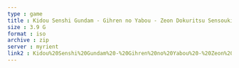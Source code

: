 ```yaml
---
type : game
title : Kidou Senshi Gundam - Gihren no Yabou - Zeon Dokuritsu Sensouki - Kouryaku Shireisho (Japan)
size : 3.9 G
format : iso
archive : zip
server : myrient
link2 : Kidou%20Senshi%20Gundam%20-%20Gihren%20no%20Yabou%20-%20Zeon%20Dokuritsu%20Sensouki%20-%20Kouryaku%20Shireisho%20%28Japan%29
---
```

